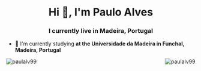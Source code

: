 <h1 align="center">Hi 👋, I'm Paulo Alves</h1>
<h3 align="center">I currently live in Madeira, Portugal</h3>

- 🔭 I'm currently studying **at the Universidade da Madeira in Funchal, Madeira, Portugal**

<p align="left">
</p>

<div align="center">
<p><img align="left" src="https://github-readme-stats.vercel.app/api/top-langs?username=paulalv99&show_icons=true&locale=en&layout=compact&theme=dark" alt="paulalv99" /></p>

<p>&nbsp;<img align="right" src="https://github-readme-stats.vercel.app/api?username=paulalv99&show_icons=true&locale=en&theme=dark" alt="paulalv99" /></p>
</div>
